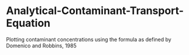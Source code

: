 # Analytical-Contaminant-Transport-Equation
Plotting contaminant concentrations using the formula as defined by Domenico and Robbins, 1985
